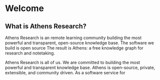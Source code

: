 # Welcome

## What is Athens Research?

Athens Research is an remote learning community building the most powerful and transparent, open-source knowledge base. The software we build is open source The result is Athens: a free knowledge graph for research and notetaking. 

Athens Research is all of us. We are committed to building the most powerful and transparent knowledge base. Athens is open-source, private, extensible, and community driven. As a software service for

